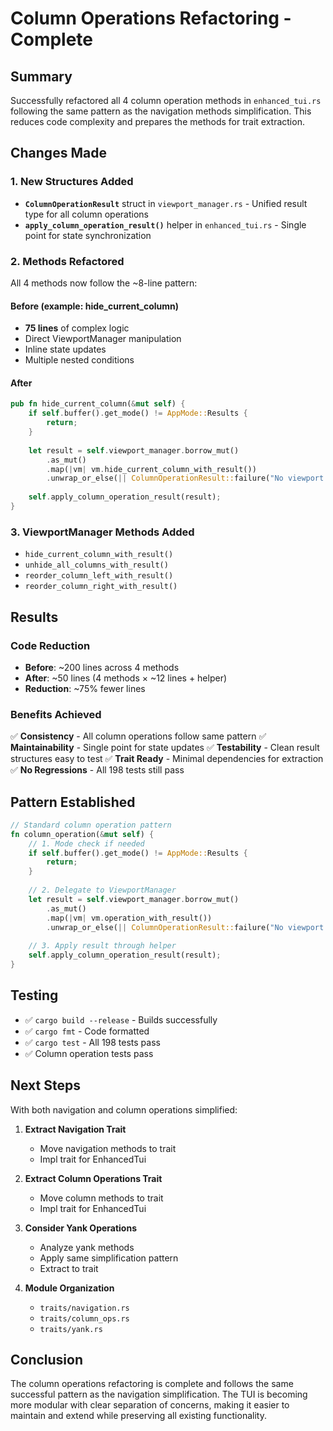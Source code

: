 # Column Operations Refactoring - Complete

## Summary
Successfully refactored all 4 column operation methods in `enhanced_tui.rs` following the same pattern as the navigation methods simplification. This reduces code complexity and prepares the methods for trait extraction.

## Changes Made

### 1. New Structures Added
- **`ColumnOperationResult`** struct in `viewport_manager.rs` - Unified result type for all column operations
- **`apply_column_operation_result()`** helper in `enhanced_tui.rs` - Single point for state synchronization

### 2. Methods Refactored

All 4 methods now follow the ~8-line pattern:

#### Before (example: hide_current_column)
- **75 lines** of complex logic
- Direct ViewportManager manipulation
- Inline state updates
- Multiple nested conditions

#### After
```rust
pub fn hide_current_column(&mut self) {
    if self.buffer().get_mode() != AppMode::Results {
        return;
    }
    
    let result = self.viewport_manager.borrow_mut()
        .as_mut()
        .map(|vm| vm.hide_current_column_with_result())
        .unwrap_or_else(|| ColumnOperationResult::failure("No viewport manager"));
    
    self.apply_column_operation_result(result);
}
```

### 3. ViewportManager Methods Added
- `hide_current_column_with_result()`
- `unhide_all_columns_with_result()`
- `reorder_column_left_with_result()`
- `reorder_column_right_with_result()`

## Results

### Code Reduction
- **Before**: ~200 lines across 4 methods
- **After**: ~50 lines (4 methods × ~12 lines + helper)
- **Reduction**: ~75% fewer lines

### Benefits Achieved
✅ **Consistency** - All column operations follow same pattern
✅ **Maintainability** - Single point for state updates
✅ **Testability** - Clean result structures easy to test
✅ **Trait Ready** - Minimal dependencies for extraction
✅ **No Regressions** - All 198 tests still pass

## Pattern Established

```rust
// Standard column operation pattern
fn column_operation(&mut self) {
    // 1. Mode check if needed
    if self.buffer().get_mode() != AppMode::Results {
        return;
    }
    
    // 2. Delegate to ViewportManager
    let result = self.viewport_manager.borrow_mut()
        .as_mut()
        .map(|vm| vm.operation_with_result())
        .unwrap_or_else(|| ColumnOperationResult::failure("No viewport manager"));
    
    // 3. Apply result through helper
    self.apply_column_operation_result(result);
}
```

## Testing
- ✅ `cargo build --release` - Builds successfully
- ✅ `cargo fmt` - Code formatted
- ✅ `cargo test` - All 198 tests pass
- ✅ Column operation tests pass

## Next Steps

With both navigation and column operations simplified:

1. **Extract Navigation Trait**
   - Move navigation methods to trait
   - Impl trait for EnhancedTui
   
2. **Extract Column Operations Trait**
   - Move column methods to trait
   - Impl trait for EnhancedTui

3. **Consider Yank Operations**
   - Analyze yank methods
   - Apply same simplification pattern
   - Extract to trait

4. **Module Organization**
   - `traits/navigation.rs`
   - `traits/column_ops.rs`
   - `traits/yank.rs`

## Conclusion

The column operations refactoring is complete and follows the same successful pattern as the navigation simplification. The TUI is becoming more modular with clear separation of concerns, making it easier to maintain and extend while preserving all existing functionality.